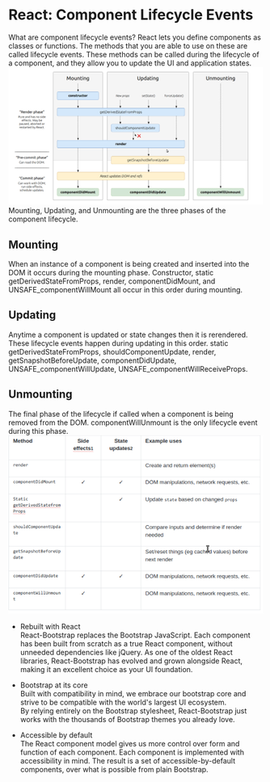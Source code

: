 # **React: Component Lifecycle Events**
What are component lifecycle events?
React lets you define components as classes or functions. The methods that you are able to use on these are called lifecycle events. These methods can be called during the lifecycle of a component, and they allow you to update the UI and application states.  
![reactLifeStyle](./301-pic/reactLifeStyle.png)
Mounting, Updating, and Unmounting are the three phases of the component lifecycle.

## **Mounting**
When an instance of a component is being created and inserted into the DOM it occurs during the mounting phase. Constructor, static getDerivedStateFromProps, render, componentDidMount, and UNSAFE_componentWillMount all occur in this order during mounting.
## **Updating**
Anytime a component is updated or state changes then it is rerendered. These lifecycle events happen during updating in this order.
static getDerivedStateFromProps, shouldComponentUpdate, render,
getSnapshotBeforeUpdate, componentDidUpdate, UNSAFE_componentWillUpdate, UNSAFE_componentWillReceiveProps.

## **Unmounting**
The final phase of the lifecycle if called when a component is being removed from the DOM. componentWillUnmount is the only lifecycle event during this phase.
![chart](./301-pic/chart.png)
- Rebuilt with React  
React-Bootstrap replaces the Bootstrap JavaScript. Each component has been built from scratch as a true React component, without unneeded dependencies like jQuery.
As one of the oldest React libraries, React-Bootstrap has evolved and grown alongside React, making it an excellent choice as your UI foundation.  

- Bootstrap at its core    
Built with compatibility in mind, we embrace our bootstrap core and strive to be compatible with the world's largest UI ecosystem.  
By relying entirely on the Bootstrap stylesheet, React-Bootstrap just works with the thousands of Bootstrap themes you already love.

- Accessible by default  
The React component model gives us more control over form and function of each component.
Each component is implemented with accessibility in mind. The result is a set of accessible-by-default components, over what is possible from plain Bootstrap.


